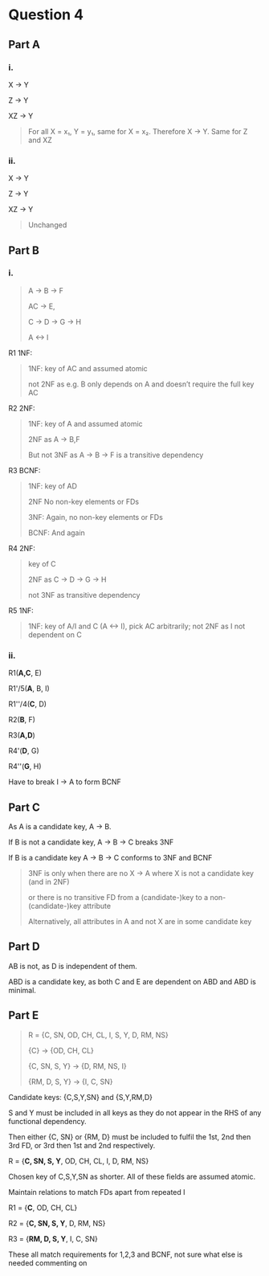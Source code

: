 # Question 4
## Part A
### i.
X → Y

Z → Y

XZ → Y

> For all X = x₁, Y = y₁, same for X = x₂. Therefore X → Y. Same for Z and XZ

### ii.
X → Y

Z → Y

XZ → Y

> Unchanged

## Part B
### i.
> A → B → F
>
> AC → E, 
> 
> C → D → G → H
> 
> A <-> I
> 

R1 1NF:

> 1NF: key of AC and assumed atomic
> 
> not 2NF as e.g. B only depends on A and doesn’t require the full key AC
> 

R2 2NF:

> 1NF: key of A and assumed atomic
> 
> 2NF as A → B,F
> 
> But not 3NF as A → B → F is a transitive dependency 
> 

R3 BCNF: 

> 1NF: key of AD
> 
> 2NF No non-key elements or FDs
> 
> 3NF: Again, no non-key elements or FDs
> 
> BCNF: And again
> 

R4 2NF:

> key of C
> 
> 2NF as C → D → G → H
> 
> not 3NF as transitive dependency
> 

R5 1NF: 

> 1NF: key of A/I and C (A <-> I), pick AC arbitrarily; not 2NF as I not dependent on C
> 

### ii.
R1(**A,C**, E) 

R1'/5(**A**, B, I) 

R1''/4(**C**, D) 

R2(**B**, F) 

R3(**A,D**) 


R4'(**D**, G) 

R4''(**G**, H)

Have to break I → A to form BCNF


## Part C
As A is a candidate key, A → B.

If B is not a candidate key, A → B → C breaks 3NF 

If B is a candidate key A → B → C conforms to 3NF and BCNF 


> 3NF is only when there are no X → A where X is not a candidate key (and in 2NF)
> 
> or there is no transitive FD from a (candidate-)key to a non-(candidate-)key attribute
> 
> Alternatively, all attributes in A and not X are in some candidate key
> 

## Part D
AB is not, as D is independent of them.

ABD is a candidate key, as both C and E are dependent on ABD and ABD is minimal.

## Part E
> R = {C, SN, OD, CH, CL, I, S, Y, D, RM, NS}
> 
> {C} → {OD, CH, CL}
> 
> {C, SN, S, Y} → {D, RM, NS, I}
> 
> {RM, D, S, Y} → {I, C, SN}
> 

Candidate keys: {C,S,Y,SN} and {S,Y,RM,D}

S and Y must be included in all keys as they do not appear in the RHS of any functional dependency. 

Then either {C, SN} or {RM, D} must be included to fulfil the 1st, 2nd then 3rd FD, or 3rd then 1st and 2nd respectively. 



R = {**C, SN, S, Y**, OD, CH, CL, I, D, RM, NS}

Chosen key of C,S,Y,SN as shorter. All of these fields are assumed atomic.



Maintain relations to match FDs apart from repeated I

R1 = {**C**, OD, CH, CL}

R2 = {**C, SN, S, Y**, D, RM, NS}

R3 = {**RM, D, S, Y**, I, C, SN}

These all match requirements for 1,2,3 and BCNF, not sure what else is needed commenting on

